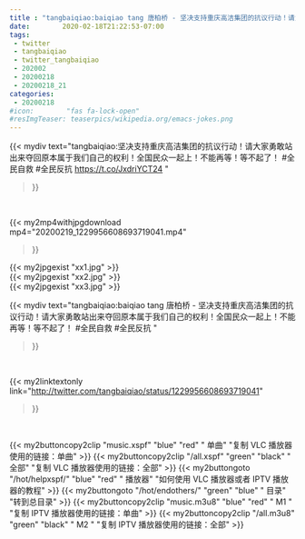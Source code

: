 ```yaml
---
title : "tangbaiqiao:baiqiao tang 唐柏桥 - 坚决支持重庆高洁集团的抗议行动！请大家勇敢站出来夺回原本属于我们自己的权利！全国民众一起上！不能再等！等不起了！  #全民自救 #全民反抗 "
date:        2020-02-18T21:22:53-07:00
tags:
 - twitter
 - tangbaiqiao
 - twitter_tangbaiqiao
 - 202002
 - 20200218
 - 20200218_21
categories:
 - 20200218
#icon:        "fas fa-lock-open"
#resImgTeaser: teaserpics/wikipedia.org/emacs-jokes.png
---
```


{{< mydiv text="tangbaiqiao:坚决支持重庆高洁集团的抗议行动！请大家勇敢站出来夺回原本属于我们自己的权利！全国民众一起上！不能再等！等不起了！  #全民自救 #全民反抗  https://t.co/JxdriYCT24 "
>}}
<br>


{{< my2mp4withjpgdownload mp4="20200219_1229956608693719041.mp4"
>}}

{{< my2jpgexist "xx1.jpg" >}}<br>
{{< my2jpgexist "xx2.jpg" >}}<br>
{{< my2jpgexist "xx3.jpg" >}}<br>



{{< mydiv text="tangbaiqiao:baiqiao tang 唐柏桥 - 坚决支持重庆高洁集团的抗议行动！请大家勇敢站出来夺回原本属于我们自己的权利！全国民众一起上！不能再等！等不起了！  #全民自救 #全民反抗 "
>}}
<br>

{{< my2linktextonly link="http://twitter.com/tangbaiqiao/status/1229956608693719041"
>}}


<br>

{{< my2buttoncopy2clip "music.xspf"        "blue"   "red"    " 单曲"  "复制 VLC 播放器使用的链接：单曲" >}} {{< my2buttoncopy2clip "/all.xspf"         "green"  "black"  " 全部"  "复制 VLC 播放器使用的链接：全部" >}} {{< my2buttongoto      "/hot/helpxspf/"    "blue"   "red"    " 播放器" "如何使用 VLC 播放器或者 IPTV 播放器的教程" >}} {{< my2buttongoto      "/hot/endothers/"   "green"  "blue"   " 目录"   "转到总目录" >}} {{< my2buttoncopy2clip "music.m3u8"        "blue"   "red"    " M1 "    "复制 IPTV 播放器使用的链接：单曲" >}} {{< my2buttoncopy2clip "/all.m3u8"         "green"  "black"  " M2 "    "复制 IPTV 播放器使用的链接：全部" >}} 
